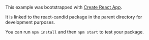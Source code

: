 This example was bootstrapped with [Create React App](https://github.com/facebook/create-react-app).

It is linked to the react-candid package in the parent directory for development purposes.

You can run `npm install` and then `npm start` to test your package.
